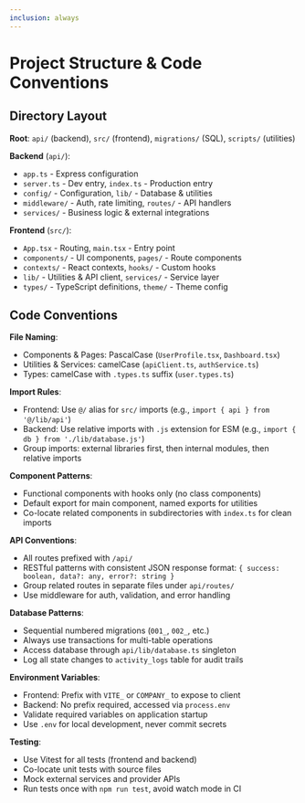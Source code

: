```yaml
---
inclusion: always
---
```


# Project Structure & Code Conventions

## Directory Layout

**Root**: `api/` (backend), `src/` (frontend), `migrations/` (SQL), `scripts/` (utilities)

**Backend** (`api/`):
- `app.ts` - Express configuration
- `server.ts` - Dev entry, `index.ts` - Production entry
- `config/` - Configuration, `lib/` - Database & utilities
- `middleware/` - Auth, rate limiting, `routes/` - API handlers
- `services/` - Business logic & external integrations

**Frontend** (`src/`):
- `App.tsx` - Routing, `main.tsx` - Entry point
- `components/` - UI components, `pages/` - Route components
- `contexts/` - React contexts, `hooks/` - Custom hooks
- `lib/` - Utilities & API client, `services/` - Service layer
- `types/` - TypeScript definitions, `theme/` - Theme config

## Code Conventions

**File Naming**:
- Components & Pages: PascalCase (`UserProfile.tsx`, `Dashboard.tsx`)
- Utilities & Services: camelCase (`apiClient.ts`, `authService.ts`)
- Types: camelCase with `.types.ts` suffix (`user.types.ts`)

**Import Rules**:
- Frontend: Use `@/` alias for `src/` imports (e.g., `import { api } from '@/lib/api'`)
- Backend: Use relative imports with `.js` extension for ESM (e.g., `import { db } from './lib/database.js'`)
- Group imports: external libraries first, then internal modules, then relative imports

**Component Patterns**:
- Functional components with hooks only (no class components)
- Default export for main component, named exports for utilities
- Co-locate related components in subdirectories with `index.ts` for clean imports

**API Conventions**:
- All routes prefixed with `/api/`
- RESTful patterns with consistent JSON response format: `{ success: boolean, data?: any, error?: string }`
- Group related routes in separate files under `api/routes/`
- Use middleware for auth, validation, and error handling

**Database Patterns**:
- Sequential numbered migrations (`001_`, `002_`, etc.)
- Always use transactions for multi-table operations
- Access database through `api/lib/database.ts` singleton
- Log all state changes to `activity_logs` table for audit trails

**Environment Variables**:
- Frontend: Prefix with `VITE_` or `COMPANY_` to expose to client
- Backend: No prefix required, accessed via `process.env`
- Validate required variables on application startup
- Use `.env` for local development, never commit secrets

**Testing**:
- Use Vitest for all tests (frontend and backend)
- Co-locate unit tests with source files
- Mock external services and provider APIs
- Run tests once with `npm run test`, avoid watch mode in CI